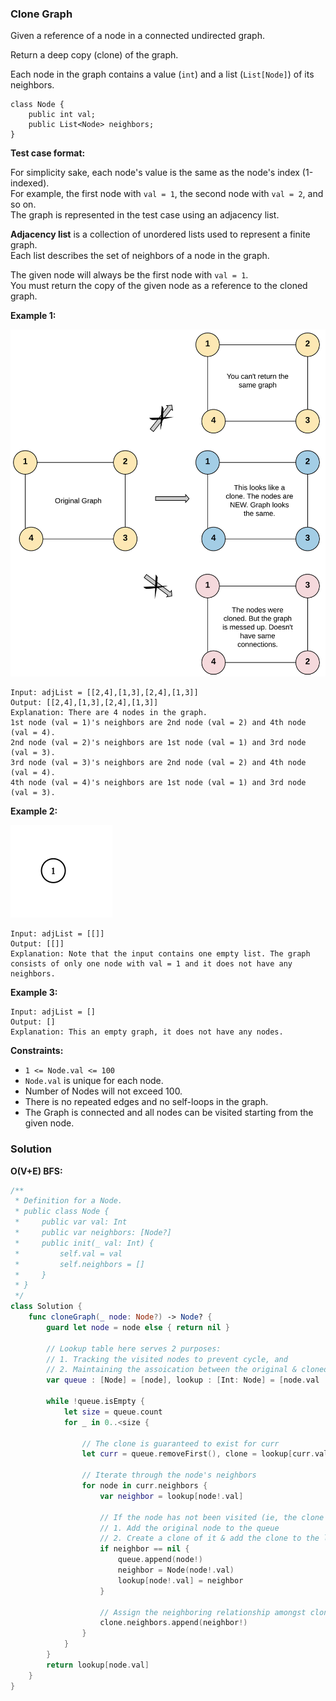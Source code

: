 
### Clone Graph

Given a reference of a node in a connected undirected graph.

Return a deep copy (clone) of the graph.

Each node in the graph contains a value (`int`) and a list (`List[Node]`) of its neighbors.
```
class Node {
    public int val;
    public List<Node> neighbors;
}
```

__Test case format:__

For simplicity sake, each node's value is the same as the node's index (1-indexed).</br> 
For example, the first node with `val = 1`, the second node with `val = 2`, and so on.</br> 
The graph is represented in the test case using an adjacency list.

__Adjacency list__ is a collection of unordered lists used to represent a finite graph.</br> 
Each list describes the set of neighbors of a node in the graph.

The given node will always be the first node with `val = 1`.</br> 
You must return the copy of the given node as a reference to the cloned graph.

__Example 1:__

![example1](images/question_133-0.png)
```
Input: adjList = [[2,4],[1,3],[2,4],[1,3]]
Output: [[2,4],[1,3],[2,4],[1,3]]
Explanation: There are 4 nodes in the graph.
1st node (val = 1)'s neighbors are 2nd node (val = 2) and 4th node (val = 4).
2nd node (val = 2)'s neighbors are 1st node (val = 1) and 3rd node (val = 3).
3rd node (val = 3)'s neighbors are 2nd node (val = 2) and 4th node (val = 4).
4th node (val = 4)'s neighbors are 1st node (val = 1) and 3rd node (val = 3).
```
__Example 2:__

![example2](images/question_133-1.png)
```
Input: adjList = [[]]
Output: [[]]
Explanation: Note that the input contains one empty list. The graph consists of only one node with val = 1 and it does not have any neighbors.
```
__Example 3:__
```
Input: adjList = []
Output: []
Explanation: This an empty graph, it does not have any nodes.
```

__Constraints:__
* `1 <= Node.val <= 100`
* `Node.val` is unique for each node.
* Number of Nodes will not exceed 100.
* There is no repeated edges and no self-loops in the graph.
* The Graph is connected and all nodes can be visited starting from the given node.

### Solution
__O(V+E) BFS:__
```Swift
/**
 * Definition for a Node.
 * public class Node {
 *     public var val: Int
 *     public var neighbors: [Node?]
 *     public init(_ val: Int) {
 *         self.val = val
 *         self.neighbors = []
 *     }
 * }
 */
class Solution {
    func cloneGraph(_ node: Node?) -> Node? {
        guard let node = node else { return nil }

        // Lookup table here serves 2 purposes:
        // 1. Tracking the visited nodes to prevent cycle, and
        // 2. Maintaining the assoication between the original & cloned nodes
        var queue : [Node] = [node], lookup : [Int: Node] = [node.val : Node(node.val)]

        while !queue.isEmpty {
            let size = queue.count
            for _ in 0..<size {

                // The clone is guaranteed to exist for curr
                let curr = queue.removeFirst(), clone = lookup[curr.val]!

                // Iterate through the node's neighbors
                for node in curr.neighbors {
                    var neighbor = lookup[node!.val]

                    // If the node has not been visited (ie, the clone does not exist)
                    // 1. Add the original node to the queue
                    // 2. Create a clone of it & add the clone to the lookup (ie, mark as seen)
                    if neighbor == nil {
                        queue.append(node!)
                        neighbor = Node(node!.val)
                        lookup[node!.val] = neighbor
                    }

                    // Assign the neighboring relationship amongst clones
                    clone.neighbors.append(neighbor!)
                }
            }
        }
        return lookup[node.val]
    }
}
```
